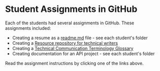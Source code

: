 # Student Assignments in GitHub
Each of the students had several assignments in GitHub. These assignments included:

* Creating a resume as a [readme.md](cv-readme.md) file - see each student's folder
* Creating a [Resource repository for technical writers](https://github.com/Laura-Novich-OBW/resource-list/blob/main/README.md)
* Creating a [Technical Communication Terminology Glossary](https://github.com/Laura-Novich-OBW/glossary/blob/main/README.md)
* Creating documentation for an API project - see each student's folder

Read the assignment instructions by clicking one of the links above. 
